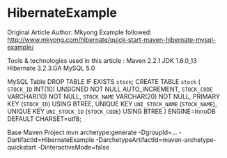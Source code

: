 # HibernateExample

Original Article Author: Mkyong
Example followed: http://www.mkyong.com/hibernate/quick-start-maven-hibernate-mysql-example/

Tools & technologies used in this article : 
Maven 2.2.1
JDK 1.6.0_13
Hibernate 3.2.3.GA
MySQL 5.0

MySQL Table
DROP TABLE IF EXISTS `stock`;
CREATE TABLE `stock` (
  `STOCK_ID` INT(10) UNSIGNED NOT NULL AUTO_INCREMENT,
  `STOCK_CODE` VARCHAR(10) NOT NULL,
  `STOCK_NAME` VARCHAR(20) NOT NULL,
  PRIMARY KEY (`STOCK_ID`) USING BTREE,
  UNIQUE KEY `UNI_STOCK_NAME` (`STOCK_NAME`),
  UNIQUE KEY `UNI_STOCK_ID` (`STOCK_CODE`) USING BTREE
) ENGINE=InnoDB DEFAULT CHARSET=utf8;

Base Maven Project
mvn archetype:generate -DgroupId=... -DartifactId=HibernateExample 
-DarchetypeArtifactId=maven-archetype-quickstart -DinteractiveMode=false
